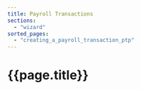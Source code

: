 ```yaml
---
title: Payroll Transactions
sections:
  - "wizard"
sorted_pages:
  - "creating_a_payroll_transaction_ptp"
---
```

# {{page.title}}
